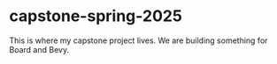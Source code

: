 # capstone-spring-2025
This is where my capstone project lives. We are building something for Board and Bevy. 
